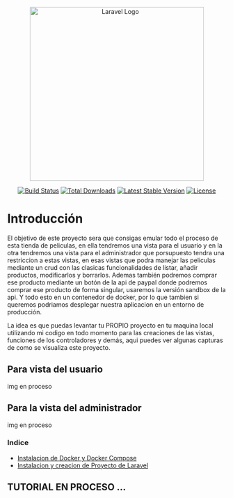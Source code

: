<p align="center"><a href="https://laravel.com" target="_blank"><img src="https://raw.githubusercontent.com/laravel/art/master/logo-lockup/5%20SVG/2%20CMYK/1%20Full%20Color/laravel-logolockup-cmyk-red.svg" width="400" alt="Laravel Logo"></a></p>

<p align="center">
<a href="https://github.com/laravel/framework/actions"><img src="https://github.com/laravel/framework/workflows/tests/badge.svg" alt="Build Status"></a>
<a href="https://packagist.org/packages/laravel/framework"><img src="https://img.shields.io/packagist/dt/laravel/framework" alt="Total Downloads"></a>
<a href="https://packagist.org/packages/laravel/framework"><img src="https://img.shields.io/packagist/v/laravel/framework" alt="Latest Stable Version"></a>
<a href="https://packagist.org/packages/laravel/framework"><img src="https://img.shields.io/packagist/l/laravel/framework" alt="License"></a>
</p>

# Introducción

El objetivo de este proyecto sera que consigas emular todo el proceso de esta tienda de peliculas, en ella tendremos una vista para el usuario y en la otra tendremos una vista para el administrador que porsupuesto tendra una restriccion a estas vistas, en esas vistas que podra manejar las peliculas mediante un crud con las clasicas funcionalidades de listar, añadir productos, modificarlos y borrarlos. Ademas también podremos comprar ese producto mediante un botón de la api de paypal donde podremos comprar ese producto de forma singular, usaremos la versión sandbox de la api. Y todo esto en un contenedor de docker, por lo que tambien si queremos podriamos desplegar nuestra aplicacion en un entorno de producción.

La idea es que puedas levantar tu PROPIO proyecto en tu maquina local utilizando mi codigo en todo momento para las creaciones de las vistas, funciones de los controladores y demás, aqui puedes ver algunas capturas de como se visualiza este proyecto.

## Para vista del usuario
img en proceso

## Para la vista del administrador
img en proceso

### Indice

* [Instalacion de Docker y Docker Compose](https://github.com/carlosjose1267/carlosjoseapplaravel/blob/main/instalardocker.md)
* [Instalacion y creacion de Proyecto de Laravel](https://github.com/carlosjose1267/carlosjoseapplaravel/blob/main/instalarlaravel.md)

## TUTORIAL EN PROCESO ... 
